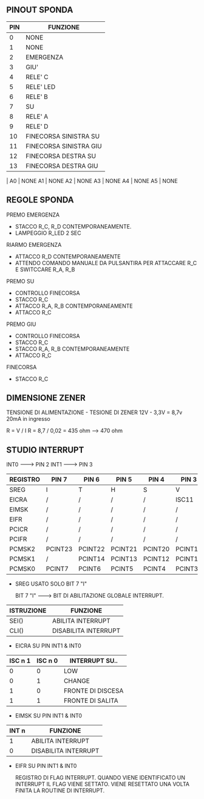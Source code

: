 ## PINOUT SPONDA

PIN | FUNZIONE |
----|----------|
0 | NONE
1 | NONE
2 | EMERGENZA
3 | GIU'
4 | RELE' C
5 | RELE' LED
6 | RELE' B
7 | SU
8 | RELE' A
9 | RELE' D
10 | FINECORSA SINISTRA SU
11 | FINECORSA SINISTRA GIU
12 | FINECORSA DESTRA SU
13 | FINECORSA DESTRA GIU
|
A0 | NONE
A1 | NONE
A2 | NONE
A3 | NONE
A4 | NONE
A5 | NONE

## REGOLE SPONDA

PREMO EMERGENZA
- STACCO R_C, R_D CONTEMPORANEAMENTE.
- LAMPEGGIO R_LED 2 SEC

RIARMO EMERGENZA
- ATTACCO R_D CONTEMPORANEAMENTE
- ATTENDO COMANDO MANUALE DA PULSANTIRA PER ATTACCARE R_C E SWITCCARE R_A, R_B

PREMO SU
- CONTROLLO FINECORSA
- STACCO R_C
- ATTACCO R_A, R_B CONTEMPORANEAMENTE
- ATTACCO R_C

PREMO GIU
- CONTROLLO FINECORSA
- STACCO R_C
- STACCO R_A, R_B CONTEMPORANEAMENTE
- ATTACCO R_C

FINECORSA
- STACCO R_C


## DIMENSIONE ZENER

TENSIONE DI ALIMENTAZIONE - TESIONE DI ZENER
12V - 3,3V = 8,7v
20mA in ingresso

R = V / I
R = 8,7 / 0,02 = 435 ohm --> 470 ohm

## STUDIO INTERRUPT

INT0  --->  PIN 2
INT1  --->  PIN 3

REGISTRO  | PIN 7 | PIN 6 | PIN 5 | PIN 4 | PIN 3 | PIN 2 | PIN 1 | PIN 0 |
----------|-------|-------|-------|-------|-------|-------|-------|-------|
SREG  | I | T | H | S | V | N | Z | C
EICRA | / | / | / | / | ISC11 | ISC10 | ISC01 | ISC00
EIMSK | / | / | / | / | / | / | INT1  | INT0  
EIFR  | / | / | / | / | / | / | INTF1 | INTF0
PCICR | / | / | / | / | / | PCIE2 | PCIE1 | PCIE0
PCIFR | / | / | / | / | / | PCIF2 | PCIF1 | PCIF0
PCMSK2  | PCINT23 | PCINT22 | PCINT21 | PCINT20 | PCINT19 | PCINT18 | PCINT17 | PCINT16
PCMSK1  | / | PCINT14 | PCINT13 | PCINT12 | PCINT11 | PCINT10 | PCINT9 | PCINT8
PCMSK0  | PCINT7 | PCINT6 | PCINT5 | PCINT4 | PCINT3 | PCINT2 | PCINT1 | PCINT0

- SREG USATO SOLO BIT 7 "I"

    BIT 7 "I" --->  BIT DI ABILITAZIONE GLOBALE INTERRUPT.

ISTRUZIONE  | FUNZIONE  |
------------|-----------|
SEI() | ABILITA INTERRUPT
CLI() | DISABILITA INTERRUPT

- EICRA SU PIN INT1 & INT0

ISC n 1 | ISC n 0 | INTERRUPT SU..  |
--------|---------|-----------------|
  0 | 0 | LOW
  0 | 1 | CHANGE
  1 | 0 | FRONTE DI DISCESA
  1 | 1 | FRONTE DI SALITA

- EIMSK SU PIN INT1 & INT0

INT n  | FUNZIONE  |
-------|-----------|
  1 | ABILITA INTERRUPT
  0 | DISABILITA INTERRUPT

- EIFR SU PIN INT1 & INT0

    REGISTRO DI FLAG INTERRUPT. QUANDO VIENE IDENTIFICATO UN INTERRUPT IL FLAG VIENE SETTATO. VIENE RESETTATO UNA VOLTA FINITA LA ROUTINE DI INTERRUPT.
